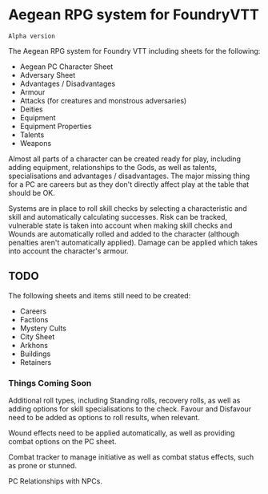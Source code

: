 
# Aegean RPG system for FoundryVTT

`Alpha version`

The Aegean RPG system for Foundry VTT including sheets for the following:

- Aegean PC Character Sheet
- Adversary Sheet
- Advantages / Disadvantages
- Armour
- Attacks (for creatures and monstrous adversaries)
- Deities
- Equipment
- Equipment Properties
- Talents
- Weapons

Almost all parts of a character can be created ready for play, including adding equipment, relationships to the Gods, as well as talents, specialisations and advantages / disadvantages. The major missing thing for a PC are careers but as they don't directly affect play at the table that should be OK.

Systems are in place to roll skill checks by selecting a characteristic and skill and automatically calculating successes. Risk can be tracked, vulnerable state is taken into account when making skill checks and Wounds are automatically rolled and added to the character (although penalties aren't automatically applied). Damage can be applied which takes into account the character's armour.

## TODO

The following sheets and items still need to be created:

- Careers
- Factions
- Mystery Cults
- City Sheet
- Arkhons
- Buildings
- Retainers

### Things Coming Soon

Additional roll types, including Standing rolls, recovery rolls, as well as adding options for skill specialisations to the check. Favour and Disfavour need to be added as options to roll results, when relevant.

Wound effects need to be applied automatically, as well as providing combat options on the PC sheet.

Combat tracker to manage initiative as well as combat status effects, such as prone or stunned.

PC Relationships with NPCs.
